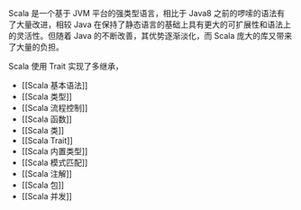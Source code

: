 Scala 是一个基于 JVM 平台的强类型语言，相比于 Java8 之前的啰嗦的语法有了大量改进，相较 Java 在保持了静态语言的基础上具有更大的可扩展性和语法上的灵活性。但随着 Java 的不断改善，其优势逐渐淡化，而 Scala 庞大的库又带来了大量的负担。

Scala 使用 Trait 实现了多继承，

- [[Scala 基本语法]]
- [[Scala 类型]]
- [[Scala 流程控制]]
- [[Scala 函数]]
- [[Scala 类]]
- [[Scala Trait]]
- [[Scala 内置类型]]
- [[Scala 模式匹配]]
- [[Scala 注解]]
- [[Scala 包]]
- [[Scala 并发]]
